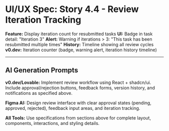 # UI/UX Spec: Story 4.4 - Review Iteration Tracking
**Feature:** Display iteration count for resubmitted tasks
**UI:** Badge in task detail: "Iteration 3"
**Alert:** Warning if iterations > 3: "This task has been resubmitted multiple times"
**History:** Timeline showing all review cycles
**v0.dev:** Iteration counter (badge, warning alert, iteration history timeline)


---

## AI Generation Prompts

**v0.dev/Lovable:** Implement review workflow using React + shadcn/ui. Include approval/rejection buttons, feedback forms, version history, and notifications as specified above.

**Figma AI:** Design review interface with clear approval states (pending, approved, rejected), feedback input areas, and iteration tracking.

**All Tools:** Use specifications from sections above for complete layout, components, interactions, and styling details.


